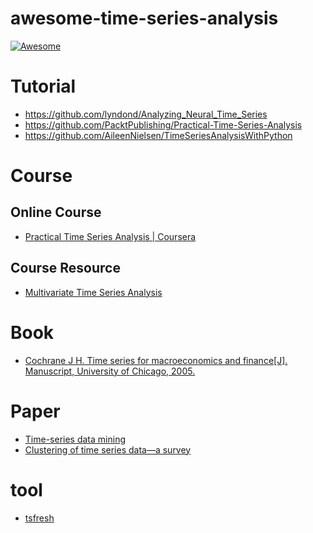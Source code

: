 # awesome-time-series-analysis
[![Awesome](https://awesome.re/badge.svg)](https://awesome.re)

# Tutorial
- https://github.com/lyndond/Analyzing_Neural_Time_Series
- https://github.com/PacktPublishing/Practical-Time-Series-Analysis
- https://github.com/AileenNielsen/TimeSeriesAnalysisWithPython


# Course

## Online Course
- [Practical Time Series Analysis | Coursera](https://www.coursera.org/learn/practical-time-series-analysis)

## Course Resource
- [Multivariate Time Series Analysis](http://faculty.chicagobooth.edu/ruey.tsay/teaching/mts/sp2017/)



# Book

- [Cochrane J H. Time series for macroeconomics and finance[J]. Manuscript, University of Chicago, 2005.](http://econ.lse.ac.uk/staff/wdenhaan/teach/cochrane.pdf)


# Paper

- [Time-series data mining](https://dl.acm.org/citation.cfm?id=2379788)
- [Clustering of time series data—a survey](https://www.sciencedirect.com/science/article/pii/S0031320305001305)



# tool

- [tsfresh](https://github.com/blue-yonder/tsfresh)
